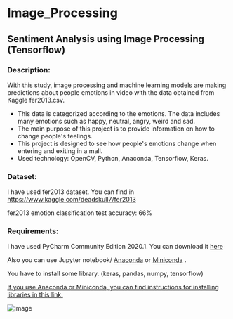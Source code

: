 # Image_Processing
## Sentiment Analysis using Image Processing (Tensorflow)

### Description:
With this study, image processing and machine learning models are making predictions about people emotions in video with the data obtained from Kaggle fer2013.csv.
- This data is categorized according to the emotions. The data includes many emotions such as happy, neutral, angry, weird and sad.
- The main purpose of this project is to provide information on how to change people's feelings.
- This project is designed to see how people's emotions change when entering and exiting in a mall.
- Used technology: OpenCV, Python, Anaconda, Tensorflow, Keras.

### Dataset:
I have used fer2013 dataset. You can find in https://www.kaggle.com/deadskull7/fer2013

fer2013 emotion classification test accuracy: 66%

### Requirements:
I have used PyCharm Community Edition 2020.1. You can download it [here] 

Also you can use Jupyter notebook/ [Anaconda] or [Miniconda] .

You have to install some library. (keras, pandas, numpy, tensorflow)

[If you use Anaconda or Miniconda, you can find instructions for installing libraries in this link.](https://github.com/jeffheaton/t81_558_deep_learning/blob/master/manual_setup.ipynb)

[here]: https://www.jetbrains.com/pycharm/download/

[Anaconda]: https://docs.anaconda.com/anaconda/install/

[Miniconda]: https://docs.conda.io/projects/conda/en/latest/user-guide/install/

![image](file:///C:/Users/huawe%C4%B1/Desktop/gizemders/EkranAlıntısı.PNG)
